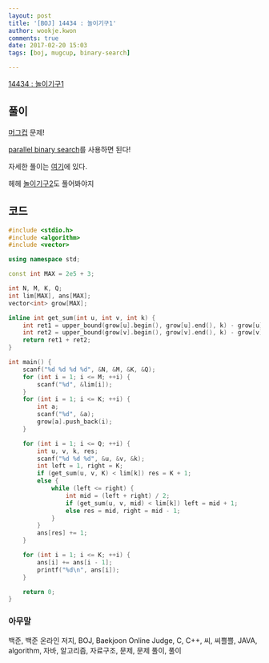```yaml
---
layout: post
title: '[BOJ] 14434 : 놀이기구1'
author: wookje.kwon
comments: true
date: 2017-02-20 15:03
tags: [boj, mugcup, binary-search]

---
```


[14434 : 놀이기구1](https://www.acmicpc.net/problem/14434)

## 풀이

[머그컵](https://www.acmicpc.net/category/detail/1718) 문제!

[parallel binary search](http://codeforces.com/blog/entry/45578)를 사용하면 된다!

자세한 풀이는 [여기](http://wookje.dance/2017/02/12/mugcup-solution/)에 있다.  

헤헤 [놀이기구2](https://www.acmicpc.net/problem/14434)도 풀어봐야지  

## 코드

```cpp
#include <stdio.h>
#include <algorithm>
#include <vector>

using namespace std;

const int MAX = 2e5 + 3;

int N, M, K, Q;
int lim[MAX], ans[MAX];
vector<int> grow[MAX];

inline int get_sum(int u, int v, int k) {
	int ret1 = upper_bound(grow[u].begin(), grow[u].end(), k) - grow[u].begin();
	int ret2 = upper_bound(grow[v].begin(), grow[v].end(), k) - grow[v].begin();
	return ret1 + ret2;
}

int main() {
	scanf("%d %d %d %d", &N, &M, &K, &Q);
	for (int i = 1; i <= M; ++i) {
		scanf("%d", &lim[i]);
	}
	for (int i = 1; i <= K; ++i) {
		int a;
		scanf("%d", &a);
		grow[a].push_back(i);
	}

	for (int i = 1; i <= Q; ++i) {
		int u, v, k, res;
		scanf("%d %d %d", &u, &v, &k);
		int left = 1, right = K;
		if (get_sum(u, v, K) < lim[k]) res = K + 1;
		else {
			while (left <= right) {
				int mid = (left + right) / 2;
				if (get_sum(u, v, mid) < lim[k]) left = mid + 1;
				else res = mid, right = mid - 1;
			}
		}
		ans[res] += 1;
	}

	for (int i = 1; i <= K; ++i) {
		ans[i] += ans[i - 1];
		printf("%d\n", ans[i]);
	}

	return 0;
}
```

### 아무말  
백준, 백준 온라인 저지, BOJ, Baekjoon Online Judge, C, C++, 씨, 씨쁠쁠, JAVA, algorithm, 자바, 알고리즘, 자료구조, 문제, 문제 풀이, 풀이